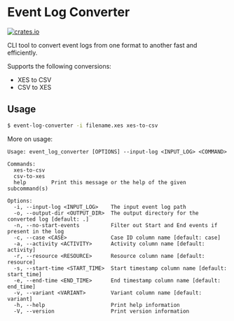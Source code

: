 # Event Log Converter

[![crates.io](https://img.shields.io/crates/v/event_log_converter.svg)](https://crates.io/crates/event_log_converter)

CLI tool to convert event logs from one format to another fast and efficiently.

Supports the following conversions:

* XES to CSV
* CSV to XES

## Usage

```bash
$ event-log-converter -i filename.xes xes-to-csv
```

More on usage:

```
Usage: event_log_converter [OPTIONS] --input-log <INPUT_LOG> <COMMAND>

Commands:
  xes-to-csv  
  csv-to-xes  
  help        Print this message or the help of the given subcommand(s)

Options:
  -i, --input-log <INPUT_LOG>    The input event log path
  -o, --output-dir <OUTPUT_DIR>  The output directory for the converted log [default: .]
  -n, --no-start-events          Filter out Start and End events if present in the log
  -c, --case <CASE>              Case ID column name [default: case]
  -a, --activity <ACTIVITY>      Activity column name [default: activity]
  -r, --resource <RESOURCE>      Resource column name [default: resource]
  -s, --start-time <START_TIME>  Start timestamp column name [default: start_time]
  -e, --end-time <END_TIME>      End timestamp column name [default: end_time]
  -v, --variant <VARIANT>        Variant column name [default: variant]
  -h, --help                     Print help information
  -V, --version                  Print version information

```
